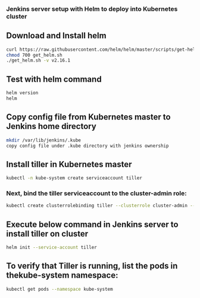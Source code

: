### Jenkins server setup with Helm to deploy into Kubernetes cluster

## Download and Install helm 
```sh
curl https://raw.githubusercontent.com/helm/helm/master/scripts/get-helm-3 > get_helm.sh
chmod 700 get_helm.sh
./get_helm.sh -v v2.16.1
```

## Test with helm command
```sh
helm version
helm
```

## Copy config file from Kubernetes master to Jenkins home directory
```sh
mkdir /var/lib/jenkins/.kube
copy config file under .kube directory with jenkins ownership
```

## Install tiller in Kubernetes master
```sh
kubectl -n kube-system create serviceaccount tiller
```
### Next, bind the tiller serviceaccount to the cluster-admin role:
```sh
kubectl create clusterrolebinding tiller --clusterrole cluster-admin --serviceaccount=kube-system:tiller
```
## Execute below command in Jenkins server to install tiller on cluster
```sh
helm init --service-account tiller
```
## To verify that Tiller is running, list the pods in thekube-system namespace:
```sh
kubectl get pods --namespace kube-system
```








